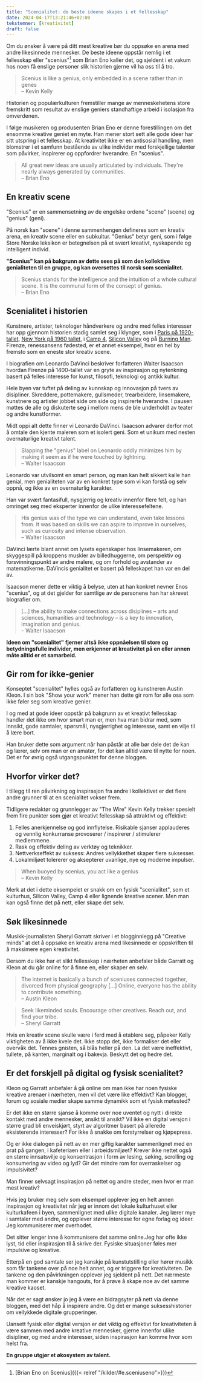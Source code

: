 ```yaml
---
title: "Scenialitet: de beste ideene skapes i et fellesskap"
date: 2024-04-17T13:21:46+02:00
tekstemner: [kreativitet]
draft: false
---
```


Om du ønsker å være på ditt mest kreative bør du oppsøke en arena med andre likesinnede mennesker. De beste ideene oppstår nemlig i et fellesskap eller "scenius"[^1] som Brian Eno kaller det, og sjeldent i et vakum hos noen få enslige personer slik historien gjerne vil ha oss til å tro.

> Scenius is like a genius, only embedded in a scene rather than in genes   
> – Kevin Kelly

Historien og populærkulturen fremstiller mange av menneskehetens store fremskritt som resultat av enslige geniers standhaftige arbeid i isolasjon fra omverdenen.

I følge musikeren og produsenten Brian Eno er denne forestillingen om det ensomme kreative geniet en myte. Han mener stort sett alle gode ideer har sitt utspring i et fellesskap. At kreativitet ikke er en antisosial handling, men blomstrer i et samfunn bestående av ulike individer med forskjellige talenter som påvirker, inspirerer og oppfordrer hverandre. En "scenius".

> All great new ideas are usually articulated by individuals. They're nearly always generated by communities.  
> – Brian Eno

## En kreativ scene
"Scenius" er en sammensetning av de engelske ordene "scene" (scene) og "genius" (geni).

På norsk kan "scene" i denne sammenhengen defineres som en kreativ arena, en kreativ scene eller en subkultur. "Genius" betyr geni, som i følge Store Norske leksikon er betegnelsen på et svært kreativt, nyskapende og intelligent individ. 

**"Scenius" kan på bakgrunn av dette sees på som den kollektive genialiteten til en gruppe, og kan oversettes til norsk som scenialitet.**

> Scenius stands for the intelligence and the intuition of a whole cultural scene. It is the communal form of the consept of genius.  
> – Brian Eno

## Scenialitet i historien
Kunstnere, artister, teknologer håndverkere og andre med felles interesser har opp gjennom historien stadig samlet seg i klynger, som i [Paris på 1920-tallet](https://en.wikipedia.org/wiki/Writers_in_Paris_in_the_1920s), [New York på 1960 tallet](https://en.wikipedia.org/wiki/New_York_School_(art)), i [Camp 4](https://en.wikipedia.org/wiki/Camp_4_(Yosemite)), [Silicon Valley](https://en.wikipedia.org/wiki/Silicon_Valley) og på [Burning Man](https://en.wikipedia.org/wiki/Burning_Man). Firenze, renessansens fødested, er et annet eksempel, hvor en hel by fremsto som en eneste stor kreativ scene.

I biografien om Leonardo DaVinci beskriver forfatteren Walter Isaacson hvordan Firenze på 1400-tallet var en gryte av inspirasjon og nytenkning basert på felles interesse for kunst, filosofi, teknologi og antikk kultur.

Hele byen var tuftet på deling av kunnskap og innovasjon på tvers av disipliner. Skreddere, pottemakere, gullsmeder, trearbeidere, linsemakere, kunstnere og artister jobbet side om side og inspirerte hverandre. I pausen møttes de alle og diskuterte seg i mellom mens de ble underholdt av teater og andre kunstformer.

Midt oppi alt dette finner vi Leonardo DaVinci. Isaacson advarer derfor mot å omtale den kjente maleren som et isolert geni. Som et unikum med nesten overnaturlige kreativt talent.

> Slapping the "genius" label on Leonardo oddly minimizes him by making it seem as if he were touched by lightning.  
> – Walter Isaacson

Leonardo var utvilsomt en smart person, og man kan helt sikkert kalle han genial, men genialiteten var av en konkret type som vi kan forstå og selv oppnå, og ikke av en overnaturlig karakter.

Han var svært fantasifull, nysgjerrig og kreativ innenfor flere felt, og han omringet seg med eksperter innenfor de ulike interessefeltene.

> His genius was of the type we can understand, even take lessons from. It was based on skills we can aspire to improve in ourselves, such as curiosity and intense observation.  
> – Walter Isaacson

DaVinci lærte blant annet om lysets egenskaper hos linsemakeren, om skyggespill på kroppens muskler av billedhuggerne, om perspektiv og forsvinningspunkt av andre malere, og om forhold og avstander av matematikerne. DaVincis genialitet er basert på felleskapet han var en del av.

Isaacson mener dette er viktig å belyse, uten at han konkret nevner Enos "scenius", og at det gjelder for samtlige av de personene han har skrevet biografier om.

> [...] the ability to make connections across disiplines – arts and sciences, humanities and technology – is a key to innovation, imagination and genius.  
> – Walter Isaacson

**Ideen om "scenialitet" fjerner altså ikke oppnåelsen til store og betydningsfulle individer, men erkjenner at kreativitet på en eller annen måte alltid er et samarbeid.**

## Gir rom for ikke-genier
Konseptet "scenialitet" hylles også av forfatteren og kunstneren Austin Kleon. I sin bok "Show your work" mener han dette gir rom for alle oss som ikke føler seg som kreative genier.

I og med at gode ideer oppstår på bakgrunn av et kreativt fellesskap handler det ikke om hvor smart man er, men hva man bidrar med, som innsikt, gode samtaler, spørsmål, nysgjerrighet og interesse, samt en vilje til å lære bort.

Han bruker dette som argument når han påstår at alle bør dele det de kan og lærer, selv om man er en amatør, for det kan alltid være til nytte for noen. Det er for øvrig også utgangspunktet for denne bloggen.

## Hvorfor virker det?
I tillegg til ren påvirkning og inspirasjon fra andre i kollektivet er det flere andre grunner til at en scenialitet vokser frem.

Tidligere redaktør og grunnlegger av "The Wire" Kevin Kelly trekker spesielt frem fire punkter som gjør et kreativt fellesskap så attraktivt og effektivt:

1. Felles anerkjennelse og god innflytelse. Risikable sjanser applauderes og vennlig konkurranse provoserer / inspirerer / stimulerer medlemmene.
2. Rask og effektiv deling av verktøy og teknikker.
3. Nettverkseffekt av suksess: Andres vellykkethet skaper flere suksesser.
4. Lokalmiljøet tolererer og aksepterer uvanlige, nye og moderne impulser.

> When buoyed by scenius, you act like a genius  
> – Kevin Kelly

Merk at det i dette eksempelet er snakk om en fysisk "scenialitet", som et kulturhus, Silicon Valley, Camp 4 eller lignende kreative scener. Men man kan også finne det på nett, eller skape det selv.

## Søk likesinnede
Musikk-journalisten Sheryl Garratt skriver i et blogginnlegg på "Creative minds" at det å oppsøke en kreativ arena med likesinnede er oppskriften til å maksimere egen kreativitet.

Dersom du ikke har et slikt fellesskap i nærheten anbefaler både Garratt og Kleon at du går online for å finne en, eller skaper en selv.

> The internet is basically a bunch of sceniuses connected together, divorced from physical geography [...] Online, everyone has the ability to contribute something.  
> – Austin Kleon

> Seek likeminded souls. Encourage other creatives. Reach out, and find your tribe.  
> – Sheryl Garratt

Hvis en kreativ scene skulle være i ferd med å etablere seg, påpeker Kelly viktigheten av å ikke kvele det. Ikke stopp det, ikke formaliser det eller overvåk det. Tennes gnisten, så blås heller på den. La det være ineffektivt, tullete, på kanten, marginalt og i bakevja. Beskytt det og hedre det.

## Er det forskjell på digital og fysisk scenialitet?
Kleon og Garratt anbefaler å gå online om man ikke har noen fysiske kreative arenaer i nærheten, men vil det være like effektivt? Kan blogger, forum og sosiale medier skape samme dynamikk som et fysisk møtested?

Er det ikke en større sjanse å komme over noe uventet og nytt i direkte kontakt med andre mennesker, ansikt til ansikt? Vil ikke en digital versjon i større grad bli enveiskjørt, styrt av algoritmer basert på allerede eksisterende interesser? For ikke å snakke om forstyrrelser og kjøpepress.

Og er ikke dialogen på nett av en mer giftig karakter sammenlignet med en prat på gangen, i kafeteriaen eller i arbeidsmiljøet? Krever ikke nettet også en større innsatsvilje og konsentrasjon i form av lesing, søking, scrolling og konsumering av video og lyd? Gir det mindre rom for overraskelser og impulsivitet?

Man finner selvsagt inspirasjon på nettet og andre steder, men hvor er man mest kreativ?

Hvis jeg bruker meg selv som eksempel opplever jeg en helt annen inspirasjon og kreativitet når jeg er innom det lokale kulturhuset eller kulturkafeen i byen, sammenlignet med ulike digitale kanaler. Jeg lærer mye i samtaler med andre, og opplever større interesse for egne forlag og ideer. Jeg kommuniserer mer overhodet.

Det sitter lenger inne å kommunisere det samme online.Jeg har ofte ikke lyst, tid eller inspirasjon til å skrive der. Fysiske situasjoner føles mer impulsive og kreative.

Etterpå en god samtale ser jeg kanskje på kunstutstilling eller hører musikk som får tankene over på noe helt annet, og er triggere for kreativiteten. De tankene og den påvirkningen opplever jeg sjeldent på nett. Det nærmeste man kommer er kanskje hangouts, for å prøve å skape noe av det samme kreative kaoset.

Når det er sagt ønsker jo jeg å være en bidragsyter på nett via denne bloggen, med det håp å inspirere andre. Og det er mange suksesshistorier om vellykkede digitale grupperinger.

Uansett fysisk eller digital versjon er det viktig og effektivt for kreativiteten å være sammen med andre kreative mennesker, gjerne innenfor ulike disipliner, og med andre interesser, siden inspirasjon kan komme hvor som helst fra.

**En gruppe utgjør et økosystem av talent.**

[^1]: [Brian Eno on Scenius]({{< relref "/kilder/#e.sceniuseno">}})
